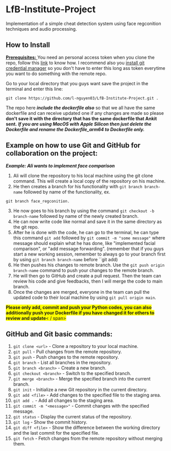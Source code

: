 # LfB-Institute-Project
Implementation of a simple cheat detection system using face regconition techniques and audio processing. 

## How to Install 
<u> **Prerequisites:** </u> You need an personal access token when you clone the repo, follow this [link](https://docs.github.com/en/authentication/keeping-your-account-and-data-secure/creating-a-personal-access-token) to know how. I recommend also you [install git credential manager](https://github.com/git-ecosystem/git-credential-manager/blob/release/docs/install.md) so you don't have to enter this long ass token everytime you want to do something with the remote repo.

Go to your local directory that you guys want save the project in the terminal and enter this line: 
```
git clone https://github.com/l-nguyen03/LfB-Institute-Project.git .
```
The repo here **_include the dockerfile also_** so that we all have the same dockerfile and can receive updated one if any changes are made so please **don't save it with the directory that has the same dockerfile that Ankit sent.** **_If you are using MacOS with Apple Silicon then just delete the Dockerfile and rename the Dockerfile_arm64 to Dockerfile only._**

## Example on how to use Git and GitHub for collaboration on the project:

**_Example: Ali wants to implement face comparison_**

1. Ali will clone the repository to his local machine using the git clone command. This will create a local copy of the repository on his machine.
2. He then creates a branch for his functionality with ``git branch branch-name`` followed by name of the functionality, ex. 
```
git branch face_regconition.
```
3. He now goes to his branch by using the command ``git checkout -b branch-name`` followed by name of the newly created branch.
4. He can now write code like normal and save it in the same directory as the git repo.
5. After he is done with the code, he can go to the terminal, he can type this command ``git add`` followed by ``git commit -m "some message"`` where message should explain what he has done, like "implemented facial comparison", or "add message forwarding". (remember that if you guys start a new working session, remember to always go to your branch first by using ``git branch branch-name`` before ``git add)
6. He then pushes his changes to remote branch. Use the ``git push origin branch-name`` command to push your changes to the remote branch.
7. He will then go to GitHub and create a pull request. Then the team can review his code and give feedbacks, then I will merge the code to main branch.
8. Once the changes are merged, everyone in the team can pull the updated code to their local machine by using ``git pull origin main``.

<span style="background-color: yellow;">**Please only add, commit and push your Python codes, you can also additionally push your Dockerfile if you have changed it for others to review and update**< / span>

## GitHub and Git basic commands: 
1. ``git clone <url>`` - Clone a repository to your local machine.
2. ``git pull`` - Pull changes from the remote repository.
3. ``git push`` - Push changes to the remote repository.
4. ``git branch`` - List all branches in the repository.
5. ``git branch <branch>`` - Create a new branch.
6. ``git checkout <branch>`` - Switch to the specified branch.
7. ``git merge <branch>`` - Merge the specified branch into the current branch.
8. ``git init`` - Initialize a new Git repository in the current directory.
9. ``git add <file>`` - Add changes to the specified file to the staging area.
10. ``git add .`` - Add all changes to the staging area.
11. ``git commit -m "<message>"`` - Commit changes with the specified message.
12. ``git status`` - Display the current status of the repository.
13. ``git log`` - Show the commit history.
14. ``git diff <file>`` - Show the difference between the working directory and the last commit for the specified file.
15. ``git fetch`` - Fetch changes from the remote repository without merging them.
